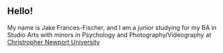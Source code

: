 ## Hello!

My name is Jake Frances-Fischer, and I am a junior studying for my BA in Studio Arts with minors in Psychology and Photography/Videography at [Christropher Newport University](https://cnu.edu/)  


